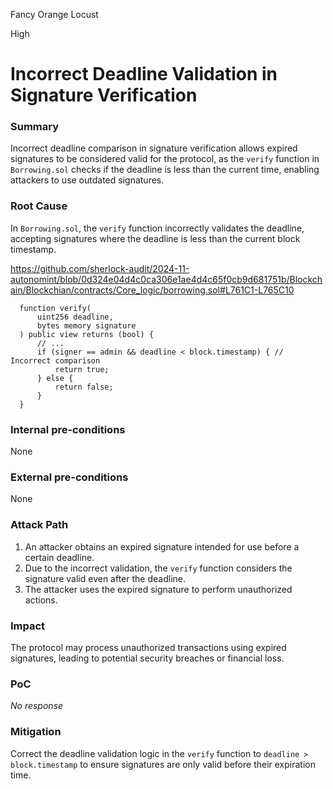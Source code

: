 Fancy Orange Locust

High

# Incorrect Deadline Validation in Signature Verification

### Summary

Incorrect deadline comparison in signature verification allows expired signatures to be considered valid for the protocol, as the `verify` function in `Borrowing.sol` checks if the deadline is less than the current time, enabling attackers to use outdated signatures.

### Root Cause

In `Borrowing.sol`, the `verify` function incorrectly validates the deadline, accepting signatures where the deadline is less than the current block timestamp.

https://github.com/sherlock-audit/2024-11-autonomint/blob/0d324e04d4c0ca306e1ae4d4c65f0cb9d681751b/Blockchain/Blockchian/contracts/Core_logic/borrowing.sol#L761C1-L765C10

```solidity
  function verify(
      uint256 deadline,
      bytes memory signature
  ) public view returns (bool) {
      // ...
      if (signer == admin && deadline < block.timestamp) { // Incorrect comparison
          return true;
      } else {
          return false;
      }
  }
  ```

### Internal pre-conditions

None

### External pre-conditions

None

### Attack Path

1. An attacker obtains an expired signature intended for use before a certain deadline.
  2. Due to the incorrect validation, the `verify` function considers the signature valid even after the deadline.
  3. The attacker uses the expired signature to perform unauthorized actions.

### Impact

The protocol may process unauthorized transactions using expired signatures, leading to potential security breaches or financial loss.

### PoC

_No response_

### Mitigation

Correct the deadline validation logic in the `verify` function to `deadline > block.timestamp` to ensure signatures are only valid before their expiration time.